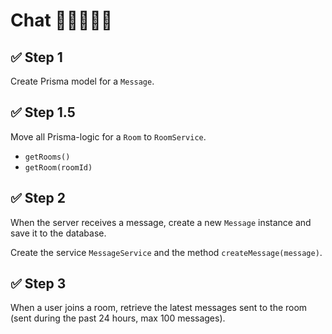 # Chat 🧓🏻🧑🏻‍🏫

## ✅ Step 1

Create Prisma model for a `Message`.

## ✅ Step 1.5

Move all Prisma-logic for a `Room` to `RoomService`.

- `getRooms()`
- `getRoom(roomId)`

## ✅ Step 2

When the server receives a message, create a new `Message` instance
and save it to the database.

Create the service `MessageService` and the method `createMessage(message)`.

## ✅ Step 3

When a user joins a room, retrieve the latest messages sent to
the room (sent during the past 24 hours, max 100 messages).
